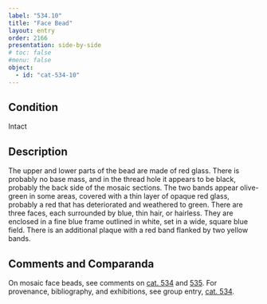 ```yaml
---
label: "534.10"
title: "Face Bead"
layout: entry
order: 2166
presentation: side-by-side
# toc: false
#menu: false 
object:
  - id: "cat-534-10"
---
```


## Condition

Intact

## Description

The upper and lower parts of the bead are made of red glass. There is probably no base mass, and in the thread hole it appears to be black, probably the back side of the mosaic sections. The two bands appear olive-green in some areas, covered with a thin layer of opaque red glass, probably a red that has deteriorated and weathered to green. There are three faces, each surrounded by blue, thin hair, or hairless. They are enclosed in a fine blue frame outlined in white, set in a wide, square blue field. There is an additional plaque with a red band flanked by two yellow bands.

## Comments and Comparanda

On mosaic face beads, see comments on [cat. 534](/catalogue/cat-534) and [535](/catalogue/cat-535). For provenance, bibliography, and exhibitions, see group entry, [cat. 534](/catalogue/cat-534).
